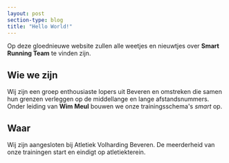 ```yaml
---
layout: post
section-type: blog
title: "Hello World!"
---
```


Op deze gloednieuwe website zullen alle weetjes en nieuwtjes over **Smart Running Team** te vinden zijn.

## Wie we zijn
Wij zijn een groep enthousiaste lopers uit Beveren en omstreken die samen hun grenzen verleggen op de middellange en lange afstandsnummers.
Onder leiding van **Wim Meul** bouwen we onze trainingsschema\'s *smart* op.

## Waar
Wij zijn aangesloten bij Atletiek Volharding Beveren. De meerderheid van onze trainingen start en eindigt op atletiekterein.